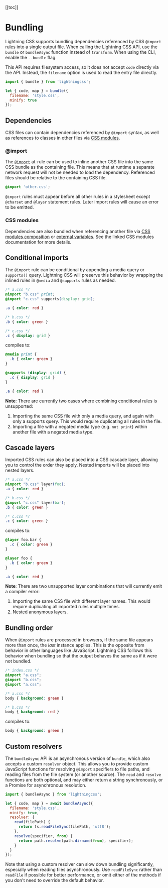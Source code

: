 <aside>

[[toc]]

</aside>

# Bundling

Lightning CSS supports bundling dependencies referenced by CSS `@import` rules into a single output file. When calling the Lightning CSS API, use the `bundle` or `bundleAsync` function instead of `transform`. When using the CLI, enable the `--bundle` flag.

This API requires filesystem access, so it does not accept `code` directly via the API. Instead, the `filename` option is used to read the entry file directly.

```js
import { bundle } from 'lightningcss';

let { code, map } = bundle({
  filename: 'style.css',
  minify: true
});
```

## Dependencies

CSS files can contain dependencies referenced by `@import` syntax, as well as references to classes in other files via [CSS modules](css-modules.html).

### @import

The [`@import`](https://developer.mozilla.org/en-US/docs/Web/CSS/@import) at-rule can be used to inline another CSS file into the same CSS bundle as the containing file. This means that at runtime a separate network request will not be needed to load the dependency. Referenced files should be relative to the containing CSS file.

```css
@import 'other.css';
```

`@import` rules must appear before all other rules in a stylesheet except `@charset` and `@layer` statement rules. Later import rules will cause an error to be emitted.

### CSS modules

Dependencies are also bundled when referencing another file via [CSS modules composition](css-modules.html#dependencies) or [external variables](css-modules.html#local-css-variables). See the linked CSS modules documentation for more details.

## Conditional imports

The `@import` rule can be conditional by appending a media query or `supports()` query. Lightning CSS will preserve this behavior by wrapping the inlined rules in `@media` and `@supports` rules as needed.

```css
/* a.css */
@import "b.css" print;
@import "c.css" supports(display: grid);

.a { color: red }
```

```css
/* b.css */
.b { color: green }
```

```css
/* c.css */
.c { display: grid }
```

compiles to:

```css
@media print {
  .b { color: green }
}

@supports (display: grid) {
  .c { display: grid }
}

.a { color: red }
```

<div class="warning">

**Note**: There are currently two cases where combining conditional rules is unsupported:

1. Importing the same CSS file with only a media query, and again with only a supports query. This would require duplicating all rules in the file.
2. Importing a file with a negated media type (e.g. `not print`) within another file with a negated media type.

</div>

## Cascade layers

Imported CSS rules can also be placed into a CSS cascade layer, allowing you to control the order they apply. Nested imports will be placed into nested layers.

```css
/* a.css */
@import "b.css" layer(foo);
.a { color: red }
```

```css
/* b.css */
@import "c.css" layer(bar);
.b { color: green }
```

```css
/* c.css */
.c { color: green }
```

compiles to:

```css
@layer foo.bar {
  .c { color: green }
}

@layer foo {
  .b { color: green }
}

.a { color: red }
```

<div class="warning">

**Note**: There are two unsupported layer combinations that will currently emit a compiler error:

1. Importing the same CSS file with different layer names. This would require duplicating all imported rules multiple times.
2. Nested anonymous layers.

</div>

## Bundling order

When `@import` rules are processed in browsers, if the same file appears more than once, the _last_ instance applies. This is the opposite from behavior in other languages like JavaScript. Lightning CSS folllows this behavior when bundling so that the output behaves the same as if it were not bundled.

```css
/* index.css */
@import "a.css";
@import "b.css";
@import "a.css";
```

```css
/* a.css */
body { background: green }
```

```css
/* b.css */
body { background: red }
```

compiles to:

```css
body { background: green }
```

## Custom resolvers

The `bundleAsync` API is an asynchronous version of `bundle`, which also accepts a custom `resolver` object. This allows you to provide custom JavaScript functions for resolving `@import` specifiers to file paths, and reading files from the file system (or another source). The `read` and `resolve` functions are both optional, and may either return a string synchronously, or a Promise for asynchronous resolution.

```js
import { bundleAsync } from 'lightningcss';

let { code, map } = await bundleAsync({
  filename: 'style.css',
  minify: true,
  resolver: {
    read(filePath) {
      return fs.readFileSync(filePath, 'utf8');
    },
    resolve(specifier, from) {
      return path.resolve(path.dirname(from), specifier);
    }
  }
});
```

Note that using a custom resolver can slow down bundling significantly, especially when reading files asynchronously. Use `readFileSync` rather than `readFile` if possible for better performance, or omit either of the methods if you don't need to override the default behavior.
